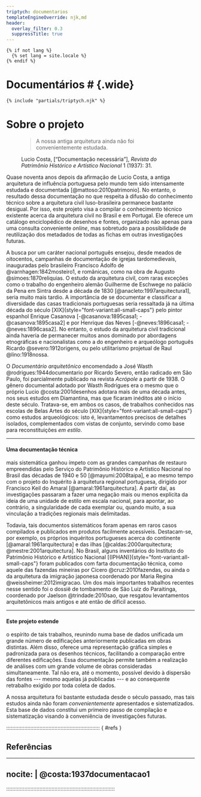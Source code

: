 ```yaml
---
triptych: documentarios
templateEngineOverride: njk,md
header:
  overlay_filter: 0.3
  suppressTitle: true
---
```


```{=html}
{% if not lang %}
  {% set lang = site.locale %}
{% endif %}
```

# Documentários # {.wide}

```{=html}
{% include "partials/triptych.njk" %}
```

# Sobre o projeto #

<figure>
<blockquote class="epigraph">
A nossa antiga arquitetura ainda não foi convenientemente estudada.
</blockquote>

<figcaption class="blockquote-footer">
Lucio Costa, [<q>Documentação necessária</q>],
<cite>Revista do Patrimônio Histórico e Artístico Nacional</cite> 1
(1937): 31.
</figcaption>
</figure>

[<q>Documentação necessária</q>]: #ref-costa:1937documentacao1

Quase noventa anos depois da afirmação de Lucio Costa,
a antiga arquitetura de influência portuguesa pelo mundo tem sido
intensamente estudada e documentada [@mattoso:2010patrimonio].
No entanto, o resultado dessa documentação no que respeita à
difusão do conhecimento técnico sobre a arquitetura civil
luso-brasileira permanece bastante desigual.
Por isso, este projeto visa a compilar o conhecimento técnico
existente acerca da arquitetura civil no Brasil e em Portugal.
Ele oferece um catálogo enciclopédico de desenhos e fontes,
organizado não apenas para uma consulta conveniente *online*,
mas sobretudo para a possibilidade de reutilização dos metadados
de todas as fichas em outras investigações futuras.

A busca por um caráter nacional português ensejou, desde meados de
oitocentos, campanhas de
documentação de igrejas tardomedievais, inauguradas pelo brasileiro
Francisco Adolfo de @varnhagen:1842mosteiro1,
e românicas, como na obra de Augusto @simoes:1870reliquias.
O estudo da arquitetura civil, com raras exceções como o trabalho do
engenheiro alemão Guilherme de Eschwege no palácio da Pena em Sintra
desde a década de 1830 [@anacleto:1997arquitectura1],
seria muito mais tardio.
A importância de se documentar e classificar a diversidade das casas
tradicionais portuguesas seria ressaltada já na última década do
século [XIX]{style="font-variant:all-small-caps"} pelo pintor espanhol
Enrique Casanova [-@casanova:1895casa1; -@casanova:1895casa2] e por
Henrique das Neves [-@neves:1896casa1; -@neves:1896casa2].
No entanto, o estudo da arquitetura civil tradicional ainda haveria de
permanecer muitos anos dominado por abordagens etnográficas e
nacionalistas como a do engenheiro e arqueólogo português
Ricardo @severo:1912origens, ou pelo utilitarismo projetual de
Raul @lino:1918nossa.

O *Documentário arquitetônico* encomendado a José Wasth
@rodrigues:1944documentario por
Ricardo Severo, então radicado em São Paulo,
foi parcialmente publicado na revista *Acrópole* a partir de 1938.
O gênero documental adotado por Wasth Rodrigues era o mesmo que
o próprio Lucio @costa:2001desenhos adotara mais de uma década antes,
nos seus estudos em Diamantina, mas que ficaram inéditos
até o início deste século.
Tratava-se, em ambos os casos, de trabalhos conhecidos nas escolas
de Belas Artes do século [XIX]{style="font-variant:all-small-caps"}
como estudos arqueológicos:
isto é, levantamentos precisos de detalhes isolados, complementados
com vistas de conjunto, servindo como base para reconstituições
*em estilo*.

<hr class="clearfix" />

#### Uma documentação técnica ####

mais sistemática ganhou ímpeto com as grandes campanhas de restauro
empreendidas pelo Serviço do Patrimônio Histórico e Artístico Nacional
no Brasil das décadas de 1940 e 50 [@mayumi:2008taipa],
e ao mesmo tempo com o projeto do Inquérito à arquitetura regional
portuguesa, dirigido por Francisco Keil do Amaral
[@amaral:1961arquitectura].
A partir daí, as investigações passaram a fazer uma negação
mais ou menos explícita da ideia de uma unidade de estilo em
escala nacional, para apontar, ao contrário, a singularidade de cada
exemplar ou, quando muito, a sua vinculação a tradições regionais
mais delimitadas.

Todavia, tais documentos sistemáticos foram apenas em raros casos
compilados e publicados em produtos facilmente acessíveis.
Destacam-se, por exemplo, os próprios inquéritos portugueses acerca
do continente [@amaral:1961arquitectura] e das ilhas
[@caldas:2000arquitectura; @mestre:2001arquitectura].
No Brasil, alguns inventários do Instituto do Patrimônio Histórico e
Artístico Nacional [(IPHAN)]{style="font-variant:all-small-caps"}
foram publicados com farta documentação técnica,
como aquele das fazendas mineiras por Cícero @cruz:2010fazendas,
ou ainda o da arquitetura da imigração japonesa coordenado por
Maria Regina @weissheimer:2012imigracao.
Um dos mais importantes trabalhos recentes nesse sentido foi o
dossiê de tombamento de São Luiz do Paraitinga, coordenado por
Jaelson @trindade:2010sao,
que resgatou levantamentos arquitetônicos mais antigos e até
então de difícil acesso.

<hr class="clearfix" />

#### Este projeto estende ####

o espírito de tais trabalhos, reunindo numa base de dados unificada
um grande número de edificações anteriormente publicadas em obras
distintas.
Além disso, oferece uma representação gráfica simples e padronizada
para os desenhos técnicos, facilitando a comparação entre
diferentes edificações.
Essa documentação permite também a realização de análises com um
grande volume de obras consideradas simultaneamente.
Tal não era, até o momento, possível devido à dispersão das fontes
--- mesmo aquelas já publicadas --- e ao consequente retrabalho
exigido por toda coleta de dados.

A nossa arquitetura foi bastante estudada desde o século passado,
mas tais estudos ainda não foram *convenientemente* apresentados e
sistematizados.
Esta base de dados constitui um primeiro passo de compilação e
sistematização visando à conveniência de investigações futuras.


:::::::::::::::::::::::::::::::::::::::::::::::::::::::::::::: { #refs }

## Referências ##

---
nocite: |
  @costa:1937documentacao1
---

::::::::::::::::::::::::::::::::::::::::::::::::::::::::::::::::::::::::

